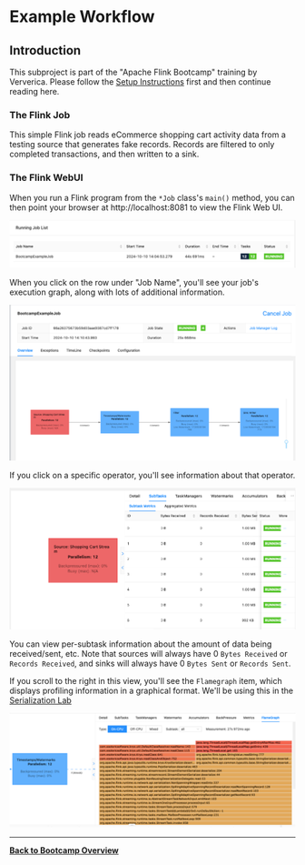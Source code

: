 # Example Workflow

## Introduction

This subproject is part of the "Apache Flink Bootcamp" training by Ververica. 
Please follow the [Setup Instructions](../../README-Bootcamp.md#set-up-your-development-environment) first
and then continue reading here.

### The Flink Job

This simple Flink job reads eCommerce shopping cart activity data from a testing source that generates
fake records. Records are filtered to only completed transactions, and then
written to a sink.

### The Flink WebUI

When you run a Flink program from the `*Job` class's `main()` method, you can then
point your browser at http://localhost:8081 to view the Flink Web UI.

![Flink WebUI](images/flink-webui-top.png)

When you click on the row under "Job Name", you'll see your job's execution graph, along
with lots of additional information.

![Flink WebUI Execution Graph](images/flink-webui-execution.png)

If you click on a specific operator, you'll see information about that operator.

![Flink WebUI Operator](images/flink-webui-operator.png)

You can view per-subtask information about the amount of data being received/sent, etc.
Note that sources will always have 0 `Bytes Received` or `Records Received`, and sinks will
always have 0 `Bytes Sent` or `Records Sent`.

If you scroll to the right in this view, you'll see the `Flamegraph` item, which displays
profiling information in a graphical format. We'll be using this in the
[Serialization Lab](../serialization/README.md)

![Flink WebUI Flamegraph](images/flink-webui-flamegraph.png)

-----

[**Back to Bootcamp Overview**](../../README-Bootcamp.md)
